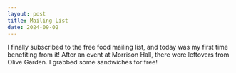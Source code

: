 ```yaml
---
layout: post
title: Mailing List
date: 2024-09-02
---
```


I finally subscribed to the free food mailing list, and today was my first time benefiting from it! After an event at Morrison Hall, there were leftovers from Olive Garden. I grabbed some sandwiches for free!  